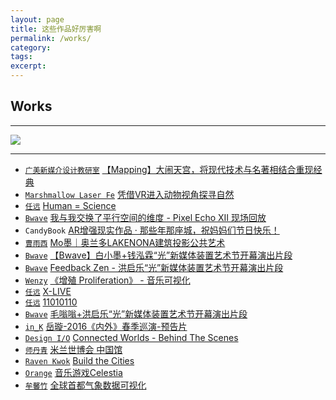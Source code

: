 ```yaml
---
layout: page
title: 这些作品好厉害啊
permalink: /works/
category:
tags:
excerpt:
---
```


## Works

---

[![](http://yuanren.cc/wp-content/uploads/2016/04/11010110_Cover.png)](http://yuanren.cc/11010110/)

---

* [`广美新媒介设计教研室`](http://weibo.com/newmedia001?is_all=1) [【Mapping】大闹天宫，将现代技术与名著相结合重现经典](http://mp.weixin.qq.com/s?__biz=MzA3NDY1NDcyMw==&mid=2651478229&idx=2&sn=76e146e60369d534078a5f2923eae15a&scene=2&srcid=0511MWNJLE9s1UR5bTv5zclG&from=timeline&isappinstalled=0#wechat_redirect)
* [`Marshmallow Laser Fe`](http://marshmallowlaserfeast.com/) [凭借VR进入动物视角探寻自然](http://mp.weixin.qq.com/s?__biz=MzA4NTc5MDU5OQ==&mid=2665092463&idx=1&sn=1e3811a462550ef0839d9ac907a7a7da&scene=0#wechat_redirect)
* [`任远`](http://yuanren.cc) [Human = Science](http://yuanren.cc/human-science/)
* [`Bwave`](http://bwave.org) [我与我交换了平行空间的维度 - Pixel Echo XII 现场回放](http://mp.weixin.qq.com/s?__biz=MzA4MjMwMTA5Ng==&mid=2650985256&idx=1&sn=931114e561e165a8d5688e13342f5234&scene=1&srcid=05099N3u4aJFOtCvju6L0XiY&from=groupmessage&isappinstalled=0#wechat_redirect)
* `CandyBook` [AR增强现实作品 · 那些年那座城，祝妈妈们节日快乐！](http://mp.weixin.qq.com/s?__biz=MzA3NDY1NDcyMw==&mid=2651478195&idx=1&sn=706f36484e2ac40f63bac761224221f1&scene=0#wechat_redirect)
* [`曹雨西`](http://www.caoyuxi.org/) [Mo墨｜奥兰多LAKENONA建筑投影公共艺术](http://mp.weixin.qq.com/s?__biz=MzAxNjc4NzQxMQ==&mid=402661612&idx=1&sn=4b11c5b2a7d9db190075df3c34667b1e&scene=2&srcid=0408wa955JLGeskomVTfpvbm&from=timeline&isappinstalled=0#wechat_redirect)
* [`Bwave`](http://bwave.org) [【Bwave】白小墨+钱泓霖“光”新媒体装置艺术节开幕演出片段](http://mp.weixin.qq.com/s?__biz=MzA4MjMwMTA5Ng==&mid=2650985252&idx=1&sn=1e1790f4204a0d8376a16a740499a002&scene=0#wechat_redirect)
* [`Bwave`](http://bwave.org) [Feedback Zen - 洪启乐“光”新媒体装置艺术节开幕演出片段](http://mp.weixin.qq.com/s?__biz=MzA4MjMwMTA5Ng==&mid=2650985200&idx=1&sn=fb73076e7f94786191d92479c85b6f7d&scene=0#wechat_redirect)
* [`Wenzy`](http://wenzy.zcool.com.cn) [《增殖 Proliferation》 - 音乐可视化](http://mp.weixin.qq.com/s?__biz=MzA5OTgyMDk3Mg==&mid=402287256&idx=1&sn=49f34ad9bec59b5d456fa6e8ee5b5cf4&scene=4#wechat_redirect)
* [`任远`](http://yuanren.cc) [X-LIVE](http://yuanren.cc/x-live/)
* [`任远`](http://yuanren.cc) [11010110](http://yuanren.cc/11010110/)
* [`Bwave`](http://bwave.org) [毛嗡嗡+洪启乐“光”新媒体装置艺术节开幕演出片段](http://mp.weixin.qq.com/s?__biz=MzA4MjMwMTA5Ng==&mid=2650985231&idx=1&sn=9b9360f684444f36b36b288ad7b99948&scene=0#wechat_redirect)
* [`in_K`](http://vjink.com) [岳璇-2016《内外》春季巡演-预告片](http://m.v.qq.com/play/play.html?coverid=&vid=c0186gnd9go&from=timeline&isappinstalled=1)
* [`Design I/O`](http://design-io.com/) [Connected Worlds - Behind The Scenes](https://vimeo.com/131665883)
* [`师丹青`](http://www.shidanqing.com/) [米兰世博会 中国馆](http://v.qq.com/boke/page/l/0/z/l0154nzf24z.html)
* [`Raven Kwok`](http://ravenkwok.com/) [Build the Cities](http://www.tudou.com/programs/view/xHAx0LBKaF0/)
* [`Orange`](http://orange.imlab.cc/) [音乐游戏Celestia](http://v.youku.com/v_show/id_XNTUyMzU1MjAw.html?from=y1.9-3.1)
* [`牟馨竹`](http://laomouer.lofter.com/) [全球首都气象数据可视化](http://v.youku.com/v_show/id_XOTY0OTM0NDIw.html?from=y1.7-1.2)
